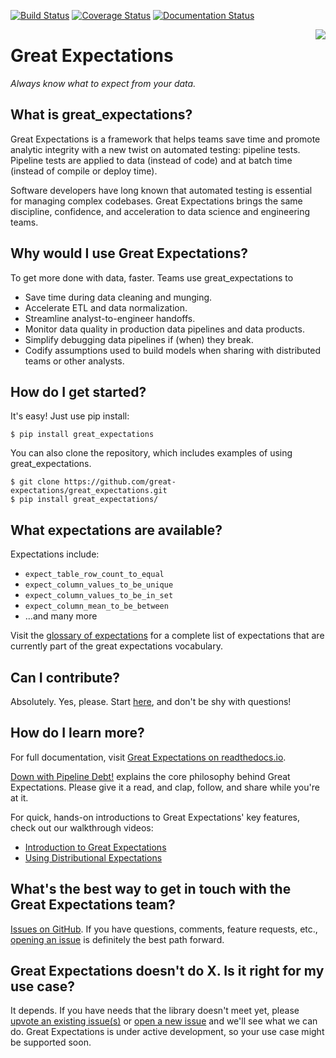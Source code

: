 [![Build Status](https://travis-ci.org/great-expectations/great_expectations.svg?branch=develop)](https://travis-ci.org/great-expectations/great_expectations)
[![Coverage Status](https://coveralls.io/repos/github/great-expectations/great_expectations/badge.svg?branch=develop)](https://coveralls.io/github/great-expectations/great_expectations?branch=develop)
[![Documentation Status](https://readthedocs.org/projects/great-expectations/badge/?version=latest)](http://great-expectations.readthedocs.io/en/latest/?badge=latest)

<img align="right" src="./generic_dickens_protagonist.png">

Great Expectations
================================================================================

*Always know what to expect from your data.*


What is great_expectations?
--------------------------------------------------------------------------------

Great Expectations is a framework that helps teams save time and promote analytic integrity with a new twist on automated testing: pipeline tests. Pipeline tests are applied to data (instead of code) and at batch time (instead of compile or deploy time).

Software developers have long known that automated testing is essential for managing complex codebases. Great Expectations brings the same discipline, confidence, and acceleration to data science and engineering teams.


Why would I use Great Expectations?
--------------------------------------------------------------------------------

To get more done with data, faster. Teams use great_expectations to

* Save time during data cleaning and munging.
* Accelerate ETL and data normalization.
* Streamline analyst-to-engineer handoffs.
* Monitor data quality in production data pipelines and data products.
* Simplify debugging data pipelines if (when) they break.
* Codify assumptions used to build models when sharing with distributed teams or other analysts.

How do I get started?
--------------------------------------------------------------------------------

It's easy! Just use pip install:


    $ pip install great_expectations

You can also clone the repository, which includes examples of using great_expectations.

    $ git clone https://github.com/great-expectations/great_expectations.git
    $ pip install great_expectations/

What expectations are available?
--------------------------------------------------------------------------------

Expectations include:
- `expect_table_row_count_to_equal`
- `expect_column_values_to_be_unique`
- `expect_column_values_to_be_in_set`
- `expect_column_mean_to_be_between`
- ...and many more

Visit the [glossary of expectations](http://great-expectations.readthedocs.io/en/latest/glossary.html) for a complete list of expectations that are currently part of the great expectations vocabulary.

Can I contribute?
--------------------------------------------------------------------------------
Absolutely. Yes, please. Start [here](https://github.com/great-expectations/great_expectations/blob/develop/CONTRIBUTING.md), and don't be shy with questions!


How do I learn more?
--------------------------------------------------------------------------------

For full documentation, visit [Great Expectations on readthedocs.io](http://great-expectations.readthedocs.io/en/latest/).

[Down with Pipeline Debt!](https://medium.com/@expectgreatdata/down-with-pipeline-debt-introducing-great-expectations-862ddc46782a) explains the core philosophy behind Great Expectations. Please give it a read, and clap, follow, and share while you're at it.

For quick, hands-on introductions to Great Expectations' key features, check out our walkthrough videos:

* [Introduction to Great Expectations](https://www.youtube.com/watch?v=-_0tG7ACNU4)
* [Using Distributional Expectations](https://www.youtube.com/watch?v=l3DYPVZAUmw&t=20s)


What's the best way to get in touch with the Great Expectations team?
--------------------------------------------------------------------------------

[Issues on GitHub](https://github.com/great-expectations/great_expectations/issues). If you have questions, comments, feature requests, etc., [opening an issue](https://github.com/great-expectations/great_expectations/issues/new) is definitely the best path forward.


Great Expectations doesn't do X. Is it right for my use case?
--------------------------------------------------------------------------------

It depends. If you have needs that the library doesn't meet yet, please [upvote an existing issue(s)](https://github.com/great-expectations/great_expectations/issues) or [open a new issue](https://github.com/great-expectations/great_expectations/issues/new) and we'll see what we can do. Great Expectations is under active development, so your use case might be supported soon.
